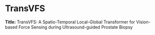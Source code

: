 # TransVFS 

**Title:** TransVFS: A Spatio-Temporal Local-Global Transformer for Vision-based Force Sensing during Ultrasound-guided Prostate Biopsy 


